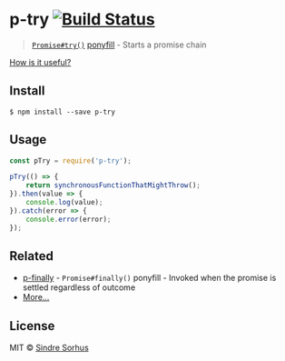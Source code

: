 # p-try [![Build Status](https://travis-ci.org/sindresorhus/p-try.svg?branch=master)](https://travis-ci.org/sindresorhus/p-try)

> [`Promise#try()`](https://github.com/ljharb/proposal-promise-try) [ponyfill](https://ponyfill.com) - Starts a promise chain

[How is it useful?](http://cryto.net/~joepie91/blog/2016/05/11/what-is-promise-try-and-why-does-it-matter/)

## Install

```
$ npm install --save p-try
```

## Usage

```js
const pTry = require('p-try');

pTry(() => {
	return synchronousFunctionThatMightThrow();
}).then(value => {
	console.log(value);
}).catch(error => {
	console.error(error);
});
```

## Related

- [p-finally](https://github.com/sindresorhus/p-finally) - `Promise#finally()` ponyfill - Invoked when the promise is settled regardless of outcome
- [More…](https://github.com/sindresorhus/promise-fun)

## License

MIT © [Sindre Sorhus](https://sindresorhus.com)
